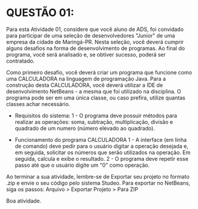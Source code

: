 # QUESTÃO 01: 

Para esta Atividade 01, considere que você aluno de ADS, foi convidado para participar de uma seleção de desenvolvedores "Junior" de uma empresa da cidade de Maringá-PR.
Nesta seleção, você deverá cumprir alguns desafios na forma de desenvolvimento de programas.
Ao final do programa, você será analisado e, se obtiver sucesso, poderá ser contratado.

Como primeiro desafio, você deverá criar um programa que funcione como uma CALCULADORA na linguagem de programação Java. 
Para a construção desta CALCULADORA, você deverá utilizar a IDE de desenvolvimento NetBeans - a mesma que foi utilizado na disciplina.
O programa pode ser em uma única classe, ou caso prefira, utilize quantas classes achar necessário.

- Requisitos do sistema:
1 - O programa deve possuir métodos para realizar as operações: soma, subtração, multiplicação, divisão e quadrado de um numero (número elevado ao quadrado).

- Funcionamento do programa CALCULADORA
1 - A interface (em linha de comando) deve pedir para o usuário digitar a operação desejada e, em seguida, solicitar os números que serão utilizados na operação. Em seguida, calcula e exibe o resultado.
2 - O programa deve repetir esse passo até que o usuário digite um "0" como operação.

Ao terminar a sua atividade, lembre-se de Exportar seu projeto no formato .zip e envie o seu código pelo sistema Studeo.
Para exportar no NetBeans, siga os passos: Arquivo > Exportar Projeto > Para ZIP

Boa atividade.
